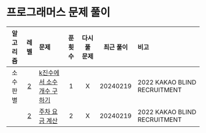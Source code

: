 # 프로그래머스 문제 풀이

| 알고리즘  |           레벨            | 문제                                                       | 푼 횟수 | 다시 풀 문제 |  최근 풀이   | 비고                           |
|:-----:|:-----------------------:|:---------------------------------------------------------|:----:|:-------:|:--------:|:-----------------------------|
| 소수 판별 | [2](./level2/level2.md) | [k진수에서 소수 개수 구하기](./level2/k진수에서소수개수구하기/k진수에서소수개수구하기.md) |  1   |    X    | 20240219 | 2022 KAKAO BLIND RECRUITMENT |
|       | [2](./level2/level2.md) | [주차 요금 계산](./level2/주차요금계산/주차요금계산.md)                    |  2   |    X    | 20240219 | 2022 KAKAO BLIND RECRUITMENT                             |
